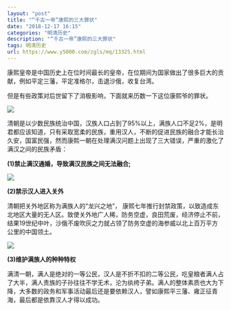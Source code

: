 ```yaml
---
layout: "post"
title: "“千古一帝”康熙的三大罪状"
date: "2018-12-17 16:15"
categories: "明清历史"
description: "“千古一帝”康熙的三大罪状"
tags: 明清历史
url: https://www.y5000.com/zgls/mq/13325.html
---
```






康熙皇帝是中国历史上在位时间最长的皇帝，在位期间为国家做出了很多巨大的贡献，例如平定三藩，平定准格尔，击退沙俄，收复台湾。

但是有些政策对后世留下了消极影响，下面就来历数一下这位康熙爷的罪状。

![](https://img.y5000.com/uploads/allimg/170213/1K42923J-0.jpg)

清朝是以少数民族统治中国，汉族人口占到了95%以上，满族人口不足2%，是明君都应该知道，只有采取宽柔的民族，重用汉人，不断的促进民族的融合才能长治久安，国富民强，然而康熙一朝在处理满汉问题上出现了三大错误，严重的激化了满汉之间的民族矛盾：

**(1)禁止满汉通婚，导致满汉民族之间无法融合;**

![](https://img.y5000.com/uploads/allimg/170213/8-1F2131K011Y1.jpg)

**(2)禁示汉人进入关外**

清朝把关外地区称为满族人的“龙兴之地”，
康熙七年推行封禁政策，以致造成东北地区大量的无人区。致使关外地广人稀，防务空虚，良田荒废，经济停止不前，结果19世纪中叶，沙俄不废吹灰之力就占领了防务空虚的海参威以北上百万平方公里的中国领土。

![](https://img.y5000.com/uploads/allimg/170213/8-1F2131J94cO.jpg)

**(3)维护满族人的种种特权**

满清一朝，满人是绝对的一等公民，汉人是不折不扣的二等公民，吃皇粮者满人占了大半，满人贵族的子孙往往不学无术，沦为纨绔子弟。满人的整体素质也大为下降，大多数的政务和军事活动最后还是要依赖汉人，譬如康熙平三藩、雍正征青海，最后都是依靠汉人才得以成功。
